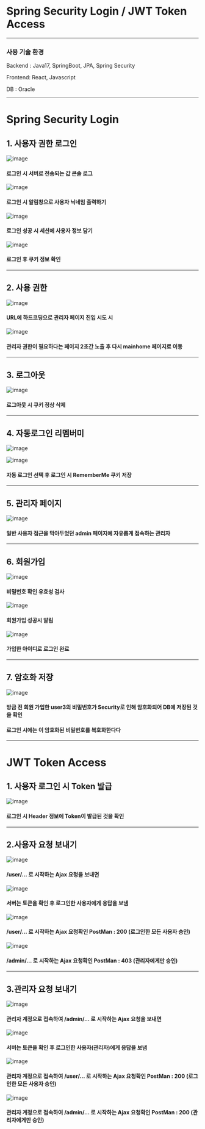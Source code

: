 # Spring Security Login / JWT Token Access


---------------------


### 사용 기술 환경

Backend : Java17, SpringBoot, JPA, Spring Security

Frontend: React, Javascript

DB : Oracle


-----------------------

# Spring Security Login


## 1. 사용자 권한 로그인


![image](https://github.com/user-attachments/assets/d3bf23f6-15d5-4d10-ab63-6b12fb50f74c)


#### 로그인 시 서버로 전송되는 값 콘솔 로그


![image](https://github.com/user-attachments/assets/8a094bc8-e684-4278-b55f-59cc9e27e349)


#### 로그인 시 알림창으로 사용자 닉네임 출력하기


![image](https://github.com/user-attachments/assets/ab1352d1-13c1-4903-bc4f-3f10942caa27)


#### 로그인 성공 시 세션에 사용자 정보 담기


![image](https://github.com/user-attachments/assets/49a87323-5326-4d1d-9ef2-c8ef1420cc3d)


#### 로그인 후 쿠키 정보 확인




----------------------------




## 2. 사용 권한


![image](https://github.com/user-attachments/assets/1ba2225a-fc51-4f2e-9b76-6c6a0c290d18)


#### URL에 하드코딩으로 관리자 페이지 진입 시도 시


![image](https://github.com/user-attachments/assets/f92c47e8-c1a8-41b0-97a1-396a95995aad)


#### 관리자 권한이 필요하다는 페이지 2초간 노출 후 다시 mainhome 페이지로 이동




----------------------




## 3. 로그아웃


![image](https://github.com/user-attachments/assets/3ed02996-e049-431e-acfa-86d4b17b95be)


#### 로그아웃 시 쿠키 정상 삭제



------------------------------




## 4. 자동로그인 리멤버미


![image](https://github.com/user-attachments/assets/fd5f3e73-9017-4dc3-9041-0d98d1b05a54)


![image](https://github.com/user-attachments/assets/3491a64a-0fca-462e-824d-62947057a795)


#### 자동 로그인 선택 후 로그인 시 RememberMe 쿠키 저장




-------------------------




## 5. 관리자 페이지


![image](https://github.com/user-attachments/assets/f5435b15-4b71-4fb0-8596-2c91df0d92f6)


#### 일반 사용자 접근을 막아두었던 admin 페이지에 자유롭게 접속하는 관리자



-------------------------




## 6. 회원가입


![image](https://github.com/user-attachments/assets/f2e2db1e-6c04-40f4-91df-bf01b9af7a83)


#### 비밀번호 확인 유효성 검사


![image](https://github.com/user-attachments/assets/49c43559-a12d-4bac-a592-bf48d167e5fb)


#### 회원가입 성공시 알림


![image](https://github.com/user-attachments/assets/e10b6d41-7536-40ab-a70c-f704ab568a45)


#### 가입한 아이디로 로그인 완료




-------------------------




## 7. 암호화 저장

![image](https://github.com/user-attachments/assets/f5f3f186-86ef-4d83-a340-8ca9d7bef18b)


#### 방금 전 회원 가입한 user3의 비밀번호가 Security로 인해 암호화되어 DB에 저장된 것을 확인
#### 로그인 시에는 이 암호화된 비밀번호를 복호화한다다




-------------------------




# JWT Token Access


## 1. 사용자 로그인 시 Token 발급


![image](https://github.com/user-attachments/assets/70876bb9-c735-4bea-bc9b-aa4c75c0ee86)


#### 로그인 시 Header 정보에 Token이 발급된 것을 확인




-------------------------




## 2.사용자 요청 보내기


![image](https://github.com/user-attachments/assets/479bbfe9-1396-45dc-8a83-1d56bb9305e6)


#### /user/... 로 시작하는 Ajax 요청을 보내면


![image](https://github.com/user-attachments/assets/18375db7-5b44-4600-be8e-c90d6e2ae4f7)


#### 서버는 토큰을 확인 후 로그인한 사용자에게 응답을 보냄


![image](https://github.com/user-attachments/assets/4f146be0-258f-4b7b-bf8d-a1d09c64166d)


#### /user/... 로 시작하는 Ajax 요청확인 PostMan : 200 (로그인한 모든 사용자 승인)


![image](https://github.com/user-attachments/assets/3f8f4212-c7c5-4a26-9fa7-13de313d72c8)


#### /admin/... 로 시작하는 Ajax 요청확인 PostMan : 403 (관리자에게만 승인) 




-------------------------




## 3.관리자 요청 보내기


![image](https://github.com/user-attachments/assets/65965eee-b856-4423-8a9e-d7d0437d9071)


#### 관리자 계정으로 접속하여 /admin/... 로 시작하는 Ajax 요청을 보내면


![image](https://github.com/user-attachments/assets/299e10e8-0992-4ff9-8a87-df571ea8d94f)


#### 서버는 토큰을 확인 후 로그인한 사용자(관리자)에게 응답을 보냄


![image](https://github.com/user-attachments/assets/c68dbbc3-597f-4ae1-bb89-70e184cfbd81)


#### 관리자 계정으로 접속하여 /user/... 로 시작하는 Ajax 요청확인 PostMan : 200 (로그인한 모든 사용자 승인)


![image](https://github.com/user-attachments/assets/18c8ea23-ee87-4711-b227-4cff01ece2f2)


#### 관리자 계정으로 접속하여 /admin/... 로 시작하는 Ajax 요청확인 PostMan : 200 (관리자에게만 승인)




